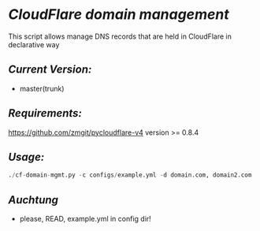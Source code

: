 # *CloudFlare domain management*
This script allows manage DNS records that are held in CloudFlare in declarative way

## *Current Version:*
-  master(trunk)

## *Requirements:*
https://github.com/zmgit/pycloudflare-v4
version >= 0.8.4

## *Usage:*

```python
./cf-domain-mgmt.py -c configs/example.yml -d domain.com, domain2.com
```

## *Auchtung*

- please, READ, example.yml in config dir!
